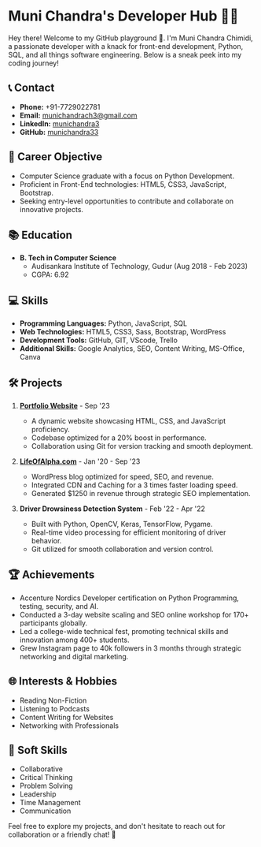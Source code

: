 # Muni Chandra's Developer Hub 👨‍💻

Hey there! Welcome to my GitHub playground 🚀. I'm Muni Chandra Chimidi, a passionate developer with a knack for front-end development, Python, SQL, and all things software engineering. Below is a sneak peek into my coding journey!

## 📞 Contact
- **Phone:** +91-7729022781
- **Email:** munichandrach3@gmail.com
- **LinkedIn:** [munichandra3](https://www.linkedin.com/in/munichandra3/)
- **GitHub:** [munichandra33](https://github.com/munichandra33/)

## 🚀 Career Objective
- Computer Science graduate with a focus on Python Development.
- Proficient in Front-End technologies: HTML5, CSS3, JavaScript, Bootstrap.
- Seeking entry-level opportunities to contribute and collaborate on innovative projects.

## 📚 Education
- **B. Tech in Computer Science**
  - Audisankara Institute of Technology, Gudur (Aug 2018 - Feb 2023)
  - CGPA: 6.92

## 💻 Skills
- **Programming Languages:** Python, JavaScript, SQL
- **Web Technologies:** HTML5, CSS3, Sass, Bootstrap, WordPress
- **Development Tools:** GitHub, GIT, VScode, Trello
- **Additional Skills:** Google Analytics, SEO, Content Writing, MS-Office, Canva

## 🛠️ Projects
1. **[Portfolio Website](#)** - Sep '23
   - A dynamic website showcasing HTML, CSS, and JavaScript proficiency.
   - Codebase optimized for a 20% boost in performance.
   - Collaboration using Git for version tracking and smooth deployment.

2. **[LifeOfAlpha.com](#)** - Jan '20 - Sep '23
   - WordPress blog optimized for speed, SEO, and revenue.
   - Integrated CDN and Caching for a 3 times faster loading speed.
   - Generated $1250 in revenue through strategic SEO implementation.

3. **Driver Drowsiness Detection System** - Feb '22 - Apr '22
   - Built with Python, OpenCV, Keras, TensorFlow, Pygame.
   - Real-time video processing for efficient monitoring of driver behavior.
   - Git utilized for smooth collaboration and version control.

## 🏆 Achievements
- Accenture Nordics Developer certification on Python Programming, testing, security, and AI.
- Conducted a 3-day website scaling and SEO online workshop for 170+ participants globally.
- Led a college-wide technical fest, promoting technical skills and innovation among 400+ students.
- Grew Instagram page to 40k followers in 3 months through strategic networking and digital marketing.

## 🌐 Interests & Hobbies
- Reading Non-Fiction
- Listening to Podcasts
- Content Writing for Websites
- Networking with Professionals

## 🌈 Soft Skills
- Collaborative
- Critical Thinking
- Problem Solving
- Leadership
- Time Management
- Communication

Feel free to explore my projects, and don't hesitate to reach out for collaboration or a friendly chat! 🌟
